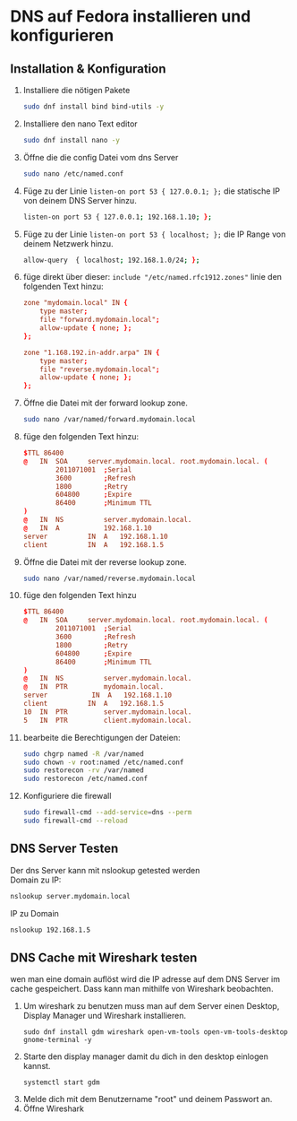 # DNS auf Fedora installieren und konfigurieren
## Installation & Konfiguration
1. Installiere die nötigen Pakete
    ```bash
    sudo dnf install bind bind-utils -y
    ```
2. Installiere den nano Text editor
    ```bash
    sudo dnf install nano -y
    ```
3. Öffne die die config Datei vom dns Server
    ```bash
    sudo nano /etc/named.conf
    ```
4. Füge zu der Linie `listen-on port 53 { 127.0.0.1; };` die statische IP von deinem DNS Server hinzu.
    ```bash
    listen-on port 53 { 127.0.0.1; 192.168.1.10; };
    ```
4. Füge zu der Linie `listen-on port 53 { localhost; };` die IP Range von deinem Netzwerk hinzu.
    ```bash
    allow-query  { localhost; 192.168.1.0/24; };
    ```
5. füge direkt über dieser: `include "/etc/named.rfc1912.zones"` linie den folgenden Text hinzu: <br>
    ```conf
    zone "mydomain.local" IN {
        type master;
        file "forward.mydomain.local";
        allow-update { none; };
    };

    zone "1.168.192.in-addr.arpa" IN {
        type master;
        file "reverse.mydomain.local";
        allow-update { none; };
    };
    ```

6. Öffne die Datei mit der forward lookup zone.
    ```bash
    sudo nano /var/named/forward.mydomain.local
    ```
7. füge den folgenden Text hinzu:
    ```conf
    $TTL 86400
    @   IN  SOA     server.mydomain.local. root.mydomain.local. (
            2011071001  ;Serial
            3600        ;Refresh
            1800        ;Retry
            604800      ;Expire
            86400       ;Minimum TTL
    )
    @	IN  NS          server.mydomain.local.
    @	IN  A           192.168.1.10
    server          IN  A   192.168.1.10
    client          IN  A   192.168.1.5
    ```


8. Öffne die Datei mit der reverse lookup zone.
    ```bash
    sudo nano /var/named/reverse.mydomain.local
    ```
9. füge den folgenden Text hinzu
    ```conf
    $TTL 86400
    @   IN  SOA     server.mydomain.local. root.mydomain.local. (
            2011071001  ;Serial
            3600        ;Refresh
            1800        ;Retry
            604800      ;Expire
            86400       ;Minimum TTL
    )
    @	IN  NS          server.mydomain.local.
    @	IN  PTR         mydomain.local.
    server           IN  A   192.168.1.10
    client          IN  A   192.168.1.5
    10	IN  PTR         server.mydomain.local.
    5	IN  PTR         client.mydomain.local.

    ```

10. bearbeite die Berechtigungen der Dateien:
    ```bash
    sudo chgrp named -R /var/named
    sudo chown -v root:named /etc/named.conf
    sudo restorecon -rv /var/named
    sudo restorecon /etc/named.conf
    ```
11. Konfiguriere die firewall
    ```bash
    sudo firewall-cmd --add-service=dns --perm
    sudo firewall-cmd --reload
    ```
## DNS Server Testen
Der dns Server kann mit nslookup getested werden <br>
Domain zu IP: <br>
```bash
nslookup server.mydomain.local
```
IP zu Domain
```bash
nslookup 192.168.1.5
```

## DNS Cache mit Wireshark testen
wen man eine domain auflöst wird die IP adresse auf dem DNS Server im cache gespeichert. Dass kann man mithilfe von Wireshark beobachten.
1. Um wireshark zu benutzen muss man auf dem Server einen Desktop, Display Manager und Wireshark installieren.
    ```
    sudo dnf install gdm wireshark open-vm-tools open-vm-tools-desktop gnome-terminal -y
    ```
2. Starte den display manager damit du dich in den desktop einlogen kannst.
    ```
    systemctl start gdm
    ```
3. Melde dich mit dem Benutzername "root" und deinem Passwort an.
4. Öffne Wireshark
